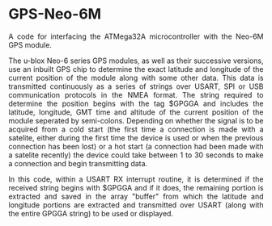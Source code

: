 # GPS-Neo-6M

<p align="justify">A code for interfacing the ATMega32A microcontroller with the Neo-6M GPS module.</p>

<p align="justify">The u-blox Neo-6 series GPS modules, as well as their successive versions, use an inbuilt GPS chip to determine the exact latitude and longitude of 
the current position of the module along with some other data. This data is transmitted continuously as a series of strings over USART, SPI or USB communication protocols in the 
NMEA format. The string required to determine the position begins with the tag $GPGGA and includes the latitude, longitude, GMT time and altitude of the current position of the 
module seperated by semi-colons. Depending on whether the signal is to be acquired from a cold start (the first time a connection is made with a satelite, either during the first 
time the device is used or when the previous connection has been lost) or a hot start (a connection had been made with a satelite recently) the device could take between 1 to 30 
seconds to make a connection and begin transmitting data.</p>

<p align="justify">In this code, within a USART RX interrupt routine, it is determined if the received string begins with $GPGGA and if it does, the remaining portion is extracted and saved in the array "buffer" from which the latitude and longitude portions are extracted and transmitted over USART (along with the entire GPGGA string) to be used or displayed.</p>
